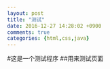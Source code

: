 ```yaml
---
layout: post
title: "测试"
date: 2016-12-27 14:28:02 +0900
comments: true
categories: {html,css,java}
---
```


#这是一个测试程序
##用来测试页面